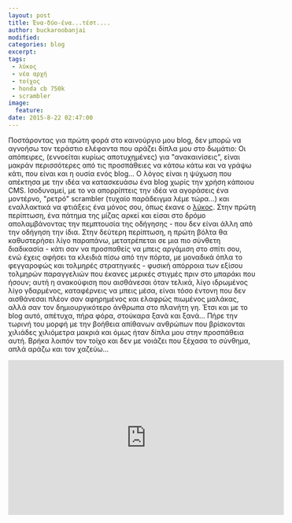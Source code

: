 ```yaml
---
layout: post
title: Ένα-δύο-ένα...τέστ....
author: buckaroobanjai
modified:
categories: blog
excerpt:
tags:
 - λύκος
 - νέα αρχή
 - τοίχος
 - honda cb 750k
 - scrambler
image:
  feature:
date: 2015-8-22 02:47:00
---
```


Ποστάροντας για πρώτη φορά στο καινούργιο μου blog, δεν μπορώ να αγνοήσω τον τεράστιο ελέφαντα που αράζει δίπλα μου στο δωμάτιο: Οι απόπειρες, (εννοείται κυρίως αποτυχημένες) για "ανακαινίσεις", είναι μακράν περισσότερες από τις προσπάθειες να κάτσω κάτω και να γράψω κάτι, που είναι και η ουσία ενός blog... Ο λόγος είναι η ψύχωση που απέκτησα με την ιδέα να κατασκευάσω ένα blog χωρίς την χρήση κάποιου CMS. Ισοδυναμεί, με το να απορρίπτεις την ιδέα να αγοράσεις ένα μοντέρνο, "ρετρό" scrambler (τυχαίο παράδειγμα λέμε τώρα...) και εναλλακτικά να φτιάξεις ένα μόνος σου, όπως έκανε ο [λύκος](http://stoma-tou-lykou.blogspot.gr/search/label/CB750K).
Στην πρώτη περίπτωση, ένα πάτημα της μίζας αρκεί και είσαι στο δρόμο απολαμβάνοντας την πεμπτουσία της οδήγησης - που δεν είναι άλλη από την οδήγηση την ίδια. Στην δεύτερη περίπτωση, η πρώτη βόλτα θα καθυστερήσει λίγο παραπάνω, μετατρέπεται σε μια πιο σύνθετη διαδικασία - κάτι σαν να προσπαθείς να μπεις αργάμιση στο σπίτι σου, ενώ έχεις αφήσει τα κλειδιά πίσω από την πόρτα, με μοναδικά όπλα το φεγγαροφώς και τολμηρές στρατηγικές - φυσική απόρροια των εξίσου τολμηρών παραγγελιών που έκανες μερικές στιγμές πριν στο μπαράκι που ήσουν; αυτή η ανακούφιση που αισθάνεσαι όταν τελικά, λίγο ιδρωμένος λίγο γδαρμένος, καταφέρνεις να μπεις μέσα, είναι τόσο έντονη που δεν αισθάνεσαι πλέον σαν αφηρημένος και ελαφρώς πιωμένος μαλάκας, αλλά σαν τον δημιουργικότερο άνθρωπα στο πλανήτη γη. 
Έτσι και με το blog αυτό, απέτυχα, πήρα φόρα, στούκαρα ξανά και ξανά... Πήρε την τωρινή του μορφή με την βοήθεια απίθανων ανθρώπων που βρίσκονται χιλιάδες χιλιόμετρα μακριά και όμως ήταν δίπλα μου στην προσπάθεια αυτή. Βρήκα λοιπόν τον τοίχο και δεν με νοιάζει που ξέχασα το σύνθημα, απλά αράζω και τον χαζεύω... 
<iframe width="560" height="315" src="http://www.youtube.com/embed/bx1Bh8ZvH84" frameborder="0"> </iframe>


    

